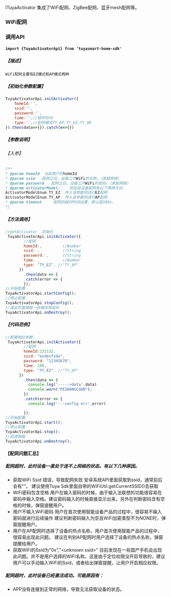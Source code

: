 ITuyaActivator 集成了WiFi配网、ZigBee配网、蓝牙mesh配网等。

### WiFi配网  
### 调用API

####  `import {TuyaActivatorApi} from 'tuyasmart-home-sdk'`

##### 【描述】

```
WiFi配网主要有EZ模式和AP模式两种
```

##### 【初始化参数配置】

```js
TuyaActivatorApi.initActivator({
	homeId:'',
	ssid:'',
	password:'',
	time:'',//超时时间
	type:'',//配网模式TY_AP,TY_EZ,TY_QR
}).then(data=>{}).catch(e=>{})
```

##### 【参数说明】

###### 【入参】

```java
/**
* @param homeId  当前用户的homeId
* @param ssid   配网之后，设备工作WiFi的名称。（家庭网络）
* @param password   配网之后，设备工作WiFi的密码。（家庭网络）
* @param activatorModel:	现在给设备配网有以下两种方式:
ActivatorModelEnum.TY_EZ: 传入该参数则进行EZ配网
ActivatorModelEnum.TY_AP: 传入该参数则进行AP配网
* @param timeout     配网的超时时间设置，默认是100s.
*/
```



##### 【方法调用】

```js
//getActivator  初始化
 TuyaActivatorApi.initActivator({
        //配网
        homeId:,         //Number
        ssid: ,          //String
        password: ,      //String
        time: ,          //Number
        type: "TY_EZ". //"TY_AP"
      })
        .then(data => {
        .catch(error => {
        });
//开始配置
TuyaActivatorApi.startConfig();
//停止配置
TuyaActivatorApi.stopConfig();
//退出页面销毁一些缓存和监听
TuyaActivatorApi.onDestroy();
```

##### 【代码范例】

```js
//配置相应参数
 TuyaActivatorApi.initActivator({
        //配网
        homeId:232132,   
        ssid: "wsdesfsde",
        password: "12345678",
        time: 100,
        type: "TY_EZ". //"TY_AP"
      })
        .then(data => {
          console.log('----->data',data)
          console.warn("PEIWANGCGON");
        })
        .catch(error => {
          console.log('---config err',error)

        });
//开始配置
TuyaActivatorApi.start();
//停止配置
TuyaActivatorApi.stop();
//回调销毁
TuyaActivatorApi.onDestroy();
```

#### 【配网问题汇总】

##### 配网超时，此时设备一直处于连不上网络的状态。有以下几种原因。

- 获取WiFi Ssid 错误，导致配网失败
	安卓系统API里面获取到ssid，通常前后会有“”。
	建议使用Tuya Sdk里面自带的WiFiUtil.getCurrentSSID()去获取
- WiFi密码包含空格
	用户在输入密码的时候，由于输入法联想的功能很容易在密码中输入空格。建议密码输入的时候直接显示出来，另外在判断密码含有空格的时候，弹窗提醒用户。
- 用户不输入WiFi密码
	用户在首次使用智能设备产品的过程中，很容易不输入密码就进行后续操作
	建议判断密码输入为空且WiFi加密类型不为NONE时，弹窗提醒用户。
- 用户在AP配网时选择了设备的热点名称，用户首次使用智能产品的过程中，很容易出现此问题。
	建议在判别AP配网时用户选择了设备的热点名称，弹窗提醒给用户。
- 获取WiFi的Ssid为"0x","\<unknown ssid\>"
	目前发现在一些国产手机会出现此问题。并不是用户选择的WiFi名称。这是由于定位权限没开启导致的，建议用户可以手动输入WiFi的Ssid，或者给出弹窗提醒，让用户开启相应权限。

##### 配网超时，此时设备已经激活成功。可能原因有：

- APP没有连接到正常的网络，导致无法获取设备的状态。
